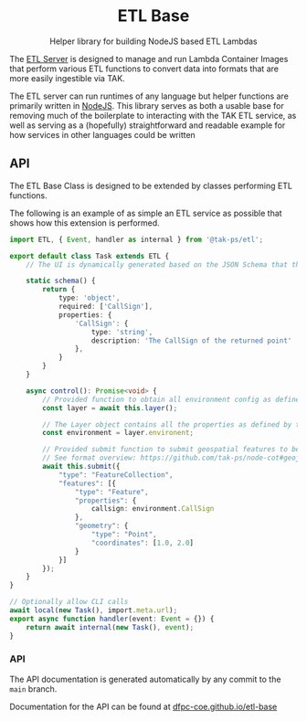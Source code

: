 <h1 align=center>ETL Base</h1>

<p align=center>Helper library for building NodeJS based ETL Lambdas</p>

The [ETL Server](https://github.com/dfpc-coe/CloudTAK) is designed to manage and run
Lambda Container Images that perform various ETL functions to convert data into
formats that are more easily ingestible via TAK.

The ETL server can run runtimes of any language but helper functions are primarily
written in [NodeJS](https://nodejs.org/en). This library serves as both a usable
base for removing much of the boilerplate to interacting with the TAK ETL service,
as well as serving as a (hopefully) straightforward and readable example for how
services in other languages could be written

## API

The ETL Base Class is designed to be extended by classes performing ETL functions.

The following is an example of as simple an ETL service as possible that shows
how this extension is performed.

```ts
import ETL, { Event, handler as internal } from '@tak-ps/etl';

export default class Task extends ETL {
    // The UI is dynamically generated based on the JSON Schema that the Lambda provides in the schema method.

    static schema() {
        return {
            type: 'object',
            required: ['CallSign'],
            properties: {
                'CallSign': {
                    type: 'string',
                    description: 'The CallSign of the returned point'
                },
            }
        }
    }

    async control(): Promise<void> {
        // Provided function to obtain all environment config as defined by a user in the UI
        const layer = await this.layer();

        // The Layer object contains all the properties as defined by the Get Layer API
        const environment = layer.environent;

        // Provided submit function to submit geospatial features to be converted to CoT
        // See format overview: https://github.com/tak-ps/node-cot#geojson-spec
        await this.submit({
            "type": "FeatureCollection",
            "features": [{
                "type": "Feature",
                "properties": {
                    callsign: environment.CallSign
                },
                "geometry": {
                    "type": "Point",
                    "coordinates": [1.0, 2.0]
                }
            }]
        });
    }
}

// Optionally allow CLI calls
await local(new Task(), import.meta.url);
export async function handler(event: Event = {}) {
    return await internal(new Task(), event);
}
```

### API

The API documentation is generated automatically by any commit to the `main` branch.

Documentation for the API can be found at [dfpc-coe.github.io/etl-base](https://dfpc-coe.github.io/etl-base/)

